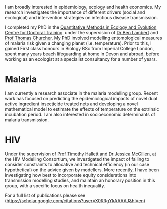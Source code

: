 <link rel="stylesheet" href="https://cdn.jsdelivr.net/gh/jpswalsh/academicons@1/css/academicons.min.css">

I am broadly interested in epidemiology, ecology and health economics. My research investigates the importance of different drivers (social and ecological) and intervention strategies on infectious disease transmission.

I completed my PhD in the [Quantitative Methods in Ecology and Evolution Centre for Doctoral Training](https://www.imperial.ac.uk/qmee-cdt/), under the supervision of [Dr Ben Lambert](https://ben-lambert.com/) and [Prof Thomas Churcher](https://www.imperial.ac.uk/people/thomas.churcher). My PhD involved modelling entomological measures of malaria risk given a changing planet (i.e. temperature). Prior to this, I gained First class honours in Biology BSc from Imperial College London, spent many years beach lifeguarding at home in Devon and abroad, before working as an ecologist at a specialist consultancy for a number of years.

# Malaria
I am currently a research associate in the malaria modelling group. Recent work has focused on predicting the epidemiological impacts of novel dual active ingredient insecticide treated nets and developing a novel mathematical model to estimate the effects of temperature on the extrinsic incubation period. I am also interested in socioeconomic determinants of malaria transmission.

# HIV
Under the supervision of [Prof Timothy Hallett](https://www.imperial.ac.uk/people/timothy.hallett) and [Dr Jessica McGillen](https://scholar.google.com/citations?user=GUMB_uoAAAAJ&hl=en&oi=ao), at the HIV Modelling Consortium, we investigated the impact of failing to consider constraints to allocative and technical efficiency (in our case hypothetical) on the advice given by modellers. More recently, I have been investigating how best to incorporate equity considerations into transmission modelling studies, and maintain an honorary position in this group, with a specific focus on health inequality.

For a full list of publications please see <i class="ai ai-google-scholar-square ai-3x"></i>(https://scholar.google.com/citations?user=X0RRgYkAAAAJ&hl=en)
